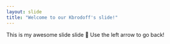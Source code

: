 ```yaml
---
layout: slide
title: "Welcome to our Kbrodoff's slide!"
---
```

This is my awesome slide slide :tada:
Use the left arrow to go back!
